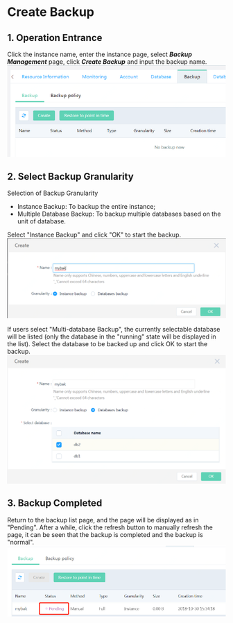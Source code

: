 # Create Backup

## 1. Operation Entrance
Click the instance name, enter the instance page, select ***Backup Management*** page, click ***Create Backup*** and input the backup name.<br/>
![Create Backup 1](../../../../../../image/RDS/Create-Backup-1.png)

## 2. Select Backup Granularity
Selection of Backup Granularity
- Instance Backup: To backup the entire instance;
- Multiple Database Backup: To backup multiple databases based on the unit of database.

Select "Instance Backup" and click "OK" to start the backup.
![Create Backup 2](../../../../../../image/RDS/Create-Backup-2.png)

 If users select "Multi-database Backup", the currently selectable database will be listed (only the database in the "running" state will be displayed in the list). Select the database to be backed up and click OK to start the backup.
![Create Backup 3](../../../../../../image/RDS/Create-Backup-3.png)

## 3. Backup Completed
Return to the backup list page, and the page will be displayed as in "Pending".
After a while, click the refresh button to manually refresh the page, it can be seen that the backup is completed and the backup is "normal".
![Create Backup 4](../../../../../../image/RDS/Create-Backup-4.png)
